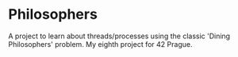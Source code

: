 # Philosophers
A project to learn about threads/processes using the classic 'Dining Philosophers' problem. My eighth project for 42 Prague.
